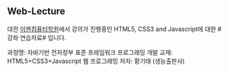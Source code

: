 ## Web-Lecture

대전 [이젠컴퓨터학원](http://dj.ezenac.co.kr/)에서 강의가 진행중인
HTML5, CSS3 and Javascript에 대한 #강좌 연습자료# 입니다.

과정명: 자바기반 전자정부 표준 프레임워크 프로그래밍 개발
교재: HTML5+CSS3+Javascript 웹 프로그래밍
저자: 황기태 (생능출판사)
